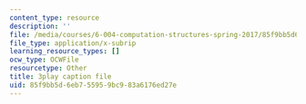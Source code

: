 ```yaml
---
content_type: resource
description: ''
file: /media/courses/6-004-computation-structures-spring-2017/85f9bb5d6eb755959bc983a6176ed27e_9eWKuWyXYKY.vtt
file_type: application/x-subrip
learning_resource_types: []
ocw_type: OCWFile
resourcetype: Other
title: 3play caption file
uid: 85f9bb5d-6eb7-5595-9bc9-83a6176ed27e
---
```

